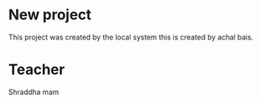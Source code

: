 # New project 

This project was created by the local system
this is created by achal bais.

# Teacher 
Shraddha mam
